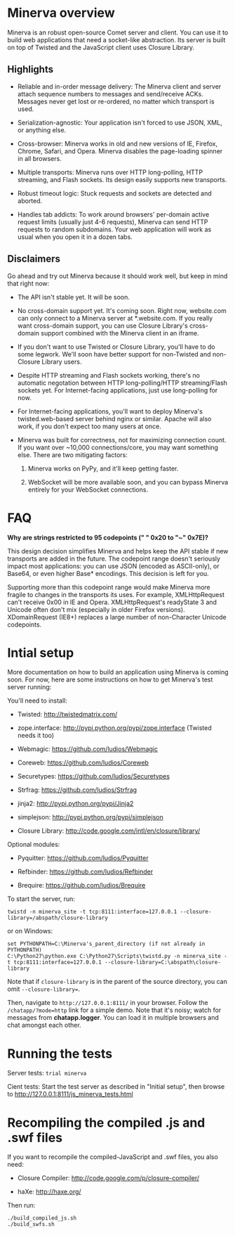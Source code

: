 Minerva overview
================

Minerva is an robust open-source Comet server and client.  You can use it to
build web applications that need a socket-like abstraction.  Its server is built
on top of Twisted and the JavaScript client uses Closure Library.


Highlights
----------

*	Reliable and in-order message delivery: The Minerva client and server attach
 	sequence numbers to messages and send/receive ACKs.  Messages never get lost or
	re-ordered, no matter which transport is used.

*	Serialization-agnostic: Your application isn't forced to use JSON, XML, or
	anything else.

*	Cross-browser: Minerva works in old and new versions of IE, Firefox, Chrome,
	Safari, and Opera.  Minerva disables the page-loading spinner in all browsers.

*	Multiple transports: Minerva runs over HTTP long-polling, HTTP streaming, and
	Flash sockets.  Its design easily supports new transports.

*	Robust timeout logic: Stuck requests and sockets are detected and aborted.

*	Handles tab addicts: To work around browsers' per-domain active request
 	limits (usually just 4-6 requests), Minerva can send HTTP requests to random
 	subdomains.  Your web application will work as usual when you open it in a
	dozen tabs.


Disclaimers
-----------

Go ahead and try out Minerva because it should work well, but keep in mind that
right now:

*	The API isn't stable yet.  It will be soon.

*	No cross-domain support yet.  It's coming soon.  Right now, website.com can
	only connect to a Minerva server at *.website.com.  If you really want cross-domain
	support, you can use Closure Library's cross-domain support combined with the
	Minerva client in an iframe.

*	If you don't want to use Twisted or Closure Library, you'll have to do some
	legwork.  We'll soon have better support for non-Twisted and non-Closure
	Library users.

*	Despite HTTP streaming and Flash sockets working, there's no automatic
	negotation between HTTP long-polling/HTTP streaming/Flash sockets yet.  For
	Internet-facing applications, just use long-polling for now.

*	For Internet-facing applications, you'll want to deploy Minerva's
	twisted.web-based server behind nginx or similar.  Apache will also work, if
	you don't expect too many users at once.</li>

*	Minerva was built for correctness, not for maximizing connection count.  If
	you want over ~10,000 connections/core, you may want something else.
	There are two mitigating factors:

	1)	Minerva works on PyPy, and it'll keep getting faster.

	2)	WebSocket will be more available soon, and you can bypass Minerva
		entirely for your WebSocket connections.



FAQ
===

**Why are strings restricted to 95 codepoints (" " 0x20 to "~" 0x7E)?**

This design decision simplifies Minerva and helps keep the API stable if new
transports are added in the future.  The codepoint range doesn't seriously
impact most applications: you can use JSON (encoded as ASCII-only), or Base64,
or even higher Base* encodings.  This decision is left for you.

Supporting more than this codepoint range would make Minerva more fragile to
changes in the transports its uses.  For example, XMLHttpRequest can't receive
0x00 in IE and Opera.  XMLHttpRequest's readyState 3 and Unicode often don't
mix (especially in older Firefox versions).  XDomainRequest (IE8+) replaces a
large number of non-Character Unicode codepoints.



Intial setup
============

More documentation on how to build an application using Minerva is
coming soon.  For now, here are some instructions on how to get
Minerva's test server running:

You'll need to install:

*	Twisted: http://twistedmatrix.com/

*	zope.interface: http://pypi.python.org/pypi/zope.interface (Twisted needs it too)

*	Webmagic: https://github.com/ludios/Webmagic

*	Coreweb: https://github.com/ludios/Coreweb

*	Securetypes: https://github.com/ludios/Securetypes

*	Strfrag: https://github.com/ludios/Strfrag

*	jinja2: http://pypi.python.org/pypi/Jinja2

*	simplejson: http://pypi.python.org/pypi/simplejson

*	Closure Library: http://code.google.com/intl/en/closure/library/


Optional modules:

*	Pyquitter: https://github.com/ludios/Pyquitter

*	Refbinder: https://github.com/ludios/Refbinder

*	Brequire: https://github.com/ludios/Brequire


To start the server, run:

`twistd -n minerva_site -t tcp:8111:interface=127.0.0.1 --closure-library=/abspath/closure-library`

or on Windows:

```
set PYTHONPATH=C:\Minerva's_parent_directory (if not already in PYTHONPATH)
C:\Python27\python.exe C:\Python27\Scripts\twistd.py -n minerva_site -t tcp:8111:interface=127.0.0.1 --closure-library=C:\abspath\closure-library
```

Note that if `closure-library` is in the parent of the source directory,
you can omit `--closure-library=`.

Then, navigate to `http://127.0.0.1:8111/` in your browser.  Follow the
`/chatapp/?mode=http` link for a simple demo.  Note that it's noisy; watch for
messages from **chatapp.logger**.  You can load it in multiple browsers and
chat amongst each other.



Running the tests
=================

Server tests: `trial minerva`

Cient tests: Start the test server as described in "Initial setup", then browse to http://127.0.0.1:8111/js_minerva_tests.html



Recompiling the compiled .js and .swf files
===========================================

If you want to recompile the compiled-JavaScript and .swf files, you also need:

*	Closure Compiler: http://code.google.com/p/closure-compiler/

*	haXe: http://haxe.org/

Then run:

```
./build_compiled_js.sh
./build_swfs.sh
